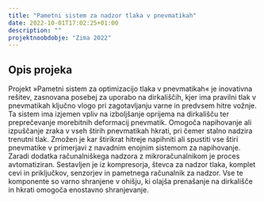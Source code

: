 ```yaml
---
title: "Pametni sistem za nadzor tlaka v pnevmatikah"
date: 2022-10-01T17:02:25+01:00
description: ""
projektnoobdobje: "Zima 2022"
---
```

## Opis projeka
Projekt »Pametni sistem za optimizacijo tlaka v pnevmatikah« je inovativna rešitev, zasnovana posebej za uporabo na dirkališčih, kjer ima pravilni tlak v pnevmatikah ključno vlogo pri zagotavljanju varne in predvsem hitre vožnje. Ta sistem ima izjemen vpliv na izboljšanje oprijema na dirkališču ter preprečevanje morebitnih deformacij pnevmatik. Omogoča napihovanje ali izpuščanje zraka v vseh štirih pnevmatikah hkrati, pri čemer stalno nadzira trenutni tlak. Zmožen je kar štirikrat hitreje napihniti ali spustiti vse štiri pnevmatike v primerjavi z navadnim enojnim sistemom za napihovanje. Zaradi dodatka računalniškega nadzora z mikroračunalnikom je proces avtomatiziran. Sestavljen je iz kompresorja, števca za nadzor tlaka, komplet cevi in priključkov, senzorjev in pametnega računalnik za nadzor. Vse te komponente so varno shranjene v ohišju, ki olajša prenašanje na dirkališče in hkrati omogoča enostavno shranjevanje.